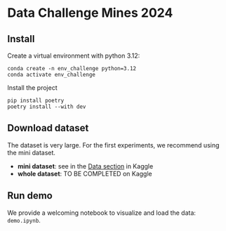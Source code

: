 # Data Challenge Mines 2024

## Install

Create a virtual environment with python 3.12:

    conda create -n env_challenge python=3.12
    conda activate env_challenge

Install the project

    pip install poetry
    poetry install --with dev

## Download dataset

The dataset is very large. For the first experiments, we recommend using the mini dataset.

- **mini dataset**: see in the [Data section](https://www.kaggle.com/competitions/data-challenge-invent-mines2024/data) in Kaggle
- **whole dataset**: TO BE COMPLETED on Kaggle

## Run demo

We provide a welcoming notebook to visualize and load the data: `demo.ipynb`.
